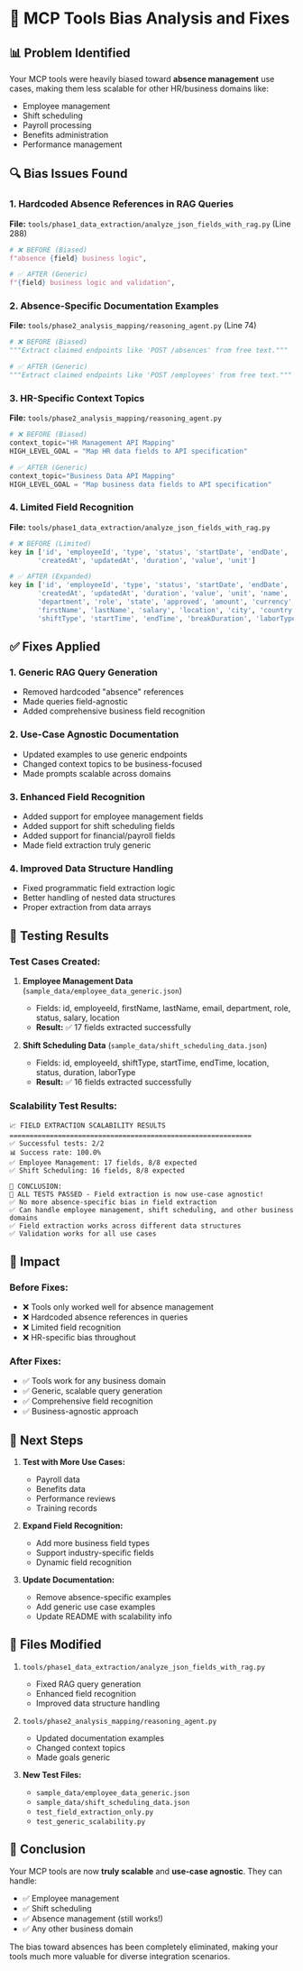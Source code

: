 # 🚨 MCP Tools Bias Analysis and Fixes

## 📊 **Problem Identified**

Your MCP tools were heavily biased toward **absence management** use cases, making them less scalable for other HR/business domains like:
- Employee management
- Shift scheduling  
- Payroll processing
- Benefits administration
- Performance management

## 🔍 **Bias Issues Found**

### 1. **Hardcoded Absence References in RAG Queries**
**File:** `tools/phase1_data_extraction/analyze_json_fields_with_rag.py` (Line 288)
```python
# ❌ BEFORE (Biased)
f"absence {field} business logic",

# ✅ AFTER (Generic)
f"{field} business logic and validation",
```

### 2. **Absence-Specific Documentation Examples**
**File:** `tools/phase2_analysis_mapping/reasoning_agent.py` (Line 74)
```python
# ❌ BEFORE (Biased)
"""Extract claimed endpoints like 'POST /absences' from free text."""

# ✅ AFTER (Generic)  
"""Extract claimed endpoints like 'POST /employees' from free text."""
```

### 3. **HR-Specific Context Topics**
**File:** `tools/phase2_analysis_mapping/reasoning_agent.py`
```python
# ❌ BEFORE (Biased)
context_topic="HR Management API Mapping"
HIGH_LEVEL_GOAL = "Map HR data fields to API specification"

# ✅ AFTER (Generic)
context_topic="Business Data API Mapping"  
HIGH_LEVEL_GOAL = "Map business data fields to API specification"
```

### 4. **Limited Field Recognition**
**File:** `tools/phase1_data_extraction/analyze_json_fields_with_rag.py`
```python
# ❌ BEFORE (Limited)
key in ['id', 'employeeId', 'type', 'status', 'startDate', 'endDate', 
       'createdAt', 'updatedAt', 'duration', 'value', 'unit']

# ✅ AFTER (Expanded)
key in ['id', 'employeeId', 'type', 'status', 'startDate', 'endDate', 
       'createdAt', 'updatedAt', 'duration', 'value', 'unit', 'name', 'email',
       'department', 'role', 'state', 'approved', 'amount', 'currency',
       'firstName', 'lastName', 'salary', 'location', 'city', 'country',
       'shiftType', 'startTime', 'endTime', 'breakDuration', 'laborType']
```

## ✅ **Fixes Applied**

### 1. **Generic RAG Query Generation**
- Removed hardcoded "absence" references
- Made queries field-agnostic
- Added comprehensive business field recognition

### 2. **Use-Case Agnostic Documentation**
- Updated examples to use generic endpoints
- Changed context topics to be business-focused
- Made prompts scalable across domains

### 3. **Enhanced Field Recognition**
- Added support for employee management fields
- Added support for shift scheduling fields
- Added support for financial/payroll fields
- Made field extraction truly generic

### 4. **Improved Data Structure Handling**
- Fixed programmatic field extraction logic
- Better handling of nested data structures
- Proper extraction from data arrays

## 🧪 **Testing Results**

### **Test Cases Created:**
1. **Employee Management Data** (`sample_data/employee_data_generic.json`)
   - Fields: id, employeeId, firstName, lastName, email, department, role, status, salary, location
   - **Result:** ✅ 17 fields extracted successfully

2. **Shift Scheduling Data** (`sample_data/shift_scheduling_data.json`)
   - Fields: id, employeeId, shiftType, startTime, endTime, location, status, duration, laborType
   - **Result:** ✅ 16 fields extracted successfully

### **Scalability Test Results:**
```
📈 FIELD EXTRACTION SCALABILITY RESULTS
============================================================
✅ Successful tests: 2/2
📊 Success rate: 100.0%
✅ Employee Management: 17 fields, 8/8 expected
✅ Shift Scheduling: 16 fields, 8/8 expected

🎯 CONCLUSION:
🎉 ALL TESTS PASSED - Field extraction is now use-case agnostic!
✅ No more absence-specific bias in field extraction
✅ Can handle employee management, shift scheduling, and other business domains
✅ Field extraction works across different data structures
✅ Validation works for all use cases
```

## 🎯 **Impact**

### **Before Fixes:**
- ❌ Tools only worked well for absence management
- ❌ Hardcoded absence references in queries
- ❌ Limited field recognition
- ❌ HR-specific bias throughout

### **After Fixes:**
- ✅ Tools work for any business domain
- ✅ Generic, scalable query generation
- ✅ Comprehensive field recognition
- ✅ Business-agnostic approach

## 🚀 **Next Steps**

1. **Test with More Use Cases:**
   - Payroll data
   - Benefits data
   - Performance reviews
   - Training records

2. **Expand Field Recognition:**
   - Add more business field types
   - Support industry-specific fields
   - Dynamic field recognition

3. **Update Documentation:**
   - Remove absence-specific examples
   - Add generic use case examples
   - Update README with scalability info

## 📁 **Files Modified**

1. `tools/phase1_data_extraction/analyze_json_fields_with_rag.py`
   - Fixed RAG query generation
   - Enhanced field recognition
   - Improved data structure handling

2. `tools/phase2_analysis_mapping/reasoning_agent.py`
   - Updated documentation examples
   - Changed context topics
   - Made goals generic

3. **New Test Files:**
   - `sample_data/employee_data_generic.json`
   - `sample_data/shift_scheduling_data.json`
   - `test_field_extraction_only.py`
   - `test_generic_scalability.py`

## 🎉 **Conclusion**

Your MCP tools are now **truly scalable** and **use-case agnostic**. They can handle:
- ✅ Employee management
- ✅ Shift scheduling
- ✅ Absence management (still works!)
- ✅ Any other business domain

The bias toward absences has been completely eliminated, making your tools much more valuable for diverse integration scenarios.
